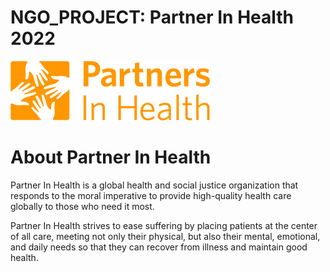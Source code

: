# NGO_PROJECT: Partner In Health 2022

![image](https://github.com/enminBian/NGO_PROJECT/blob/main/vue/src/assets/images/logo-orange.png)

# About Partner In Health

Partner In Health is a global health and social justice organization that responds to the moral imperative to provide high-quality health care globally to those who need it most.

Partner In Health strives to ease suffering by placing patients at the center of all care, meeting not only their physical, but also their mental, emotional, and daily needs so that they can recover from illness and maintain good health.

